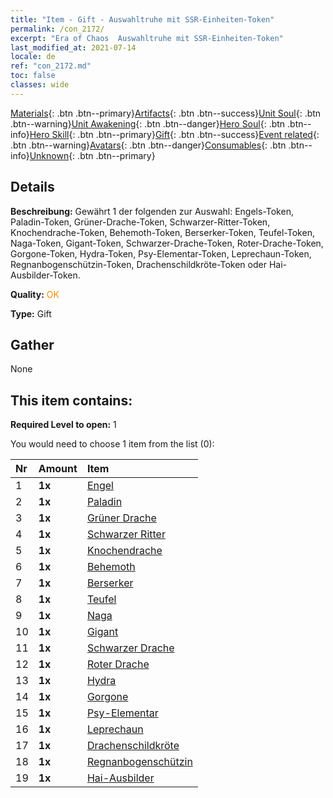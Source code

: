 ```yaml
---
title: "Item - Gift - Auswahltruhe mit SSR-Einheiten-Token"
permalink: /con_2172/
excerpt: "Era of Chaos  Auswahltruhe mit SSR-Einheiten-Token"
last_modified_at: 2021-07-14
locale: de
ref: "con_2172.md"
toc: false
classes: wide
---
```

 [Materials](/ItemsDE/){: .btn .btn--primary}[Artifacts](/ItemsDE/Artifacts/){: .btn .btn--success}[Unit Soul](/ItemsDE/UnitSoul/){: .btn .btn--warning}[Unit Awakening](/ItemsDE/UnitAwakening/){: .btn .btn--danger}[Hero Soul](/ItemsDE/HeroSoul/){: .btn .btn--info}[Hero Skill](/ItemsDE/HeroSkill/){: .btn .btn--primary}[Gift](/ItemsDE/Gift/){: .btn .btn--success}[Event related](/ItemsDE/Events/){: .btn .btn--warning}[Avatars](/ItemsDE/Avatars/){: .btn .btn--danger}[Consumables](/ItemsDE/Consumables/){: .btn .btn--info}[Unknown](/ItemsDE/Unknown/){: .btn .btn--primary}

## Details
 **Beschreibung:** Gewährt 1 der folgenden zur Auswahl: Engels-Token, Paladin-Token, Grüner-Drache-Token, Schwarzer-Ritter-Token, Knochendrache-Token, Behemoth-Token, Berserker-Token, Teufel-Token, Naga-Token, Gigant-Token, Schwarzer-Drache-Token, Roter-Drache-Token, Gorgone-Token, Hydra-Token, Psy-Elementar-Token, Leprechaun-Token, Regnanbogenschützin-Token, Drachenschildkröte-Token oder Hai-Ausbilder-Token.

 **Quality:** <span style="color: #FF8C00">OK</span>

 **Type:** Gift

## Gather

  None

## This item contains:

 **Required Level to open:** 1

 You would need to choose 1 item from the list (0):

  | Nr | Amount |     Item    |
  |:---|:-------|:------------|
  | 1 |  **1x** | [Engel](/ItemsDE/unt_196/) |  | 
  | 2 |  **1x** | [Paladin](/ItemsDE/unt_197/) |  | 
  | 3 |  **1x** | [Grüner Drache](/ItemsDE/unt_205/) |  | 
  | 4 |  **1x** | [Schwarzer Ritter](/ItemsDE/unt_213/) |  | 
  | 5 |  **1x** | [Knochendrache](/ItemsDE/unt_214/) |  | 
  | 6 |  **1x** | [Behemoth](/ItemsDE/unt_223/) |  | 
  | 7 |  **1x** | [Berserker](/ItemsDE/unt_224/) |  | 
  | 8 |  **1x** | [Teufel](/ItemsDE/unt_232/) |  | 
  | 9 |  **1x** | [Naga](/ItemsDE/unt_240/) |  | 
  | 10 |  **1x** | [Gigant](/ItemsDE/unt_241/) |  | 
  | 11 |  **1x** | [Schwarzer Drache](/ItemsDE/unt_250/) |  | 
  | 12 |  **1x** | [Roter Drache](/ItemsDE/unt_251/) |  | 
  | 13 |  **1x** | [Hydra](/ItemsDE/unt_259/) |  | 
  | 14 |  **1x** | [Gorgone](/ItemsDE/unt_257/) |  | 
  | 15 |  **1x** | [Psy-Elementar](/ItemsDE/unt_267/) |  | 
  | 16 |  **1x** | [Leprechaun](/ItemsDE/unt_270/) |  | 
  | 17 |  **1x** | [Drachenschildkröte](/ItemsDE/unt_278/) |  | 
  | 18 |  **1x** | [Regnanbogenschützin](/ItemsDE/unt_274/) |  | 
  | 19 |  **1x** | [Hai-Ausbilder](/ItemsDE/unt_281/) |  | 
